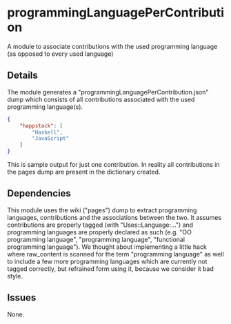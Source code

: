 # programmingLanguagePerContribution

A module to associate contributions with the used programming language (as
opposed to every used language)

## Details

The module generates a "programmingLanguagePerContribution.json" dump which
consists of all contributions associated with the used programming language(s).
```json
{
    "happstack": [
        "Haskell",
        "JavaScript"
    ]
}
```
This is sample output for just one contribution. In reality all contributions in the
pages dump are present in the dictionary created.

## Dependencies

This module uses the wiki ("pages") dump to extract programming languages,
contributions and the associations between the two. It assumes contributions are
properly tagged (with "Uses::Language:...") and programming languages are 
properly declared as such (e.g. "OO programming language", "programming 
language", "functional programming language"). We thought about implementing a little
hack where raw_content is scanned for the term "programming language" as well to include
a few more programming languages which are currently not tagged correctly, but refrained
form using it, because we consider it bad style.

## Issues

None.
